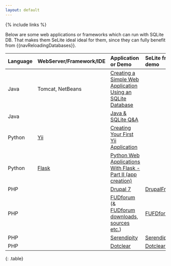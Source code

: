 ```yaml
---
layout: default
---
```

{% include links %}

Below are some web applications or frameworks which can run with SQLite DB. That makes them SeLite ideal ideal for them, since they can fully benefit from {{navReloadingDatabases}}.


| **Language** | **WebServer/Framework/IDE**        | **Application or Demo**                                      | **SeLite framework or demo** |
|:-------------|:-----------------------------------|:-------------------------------------------------------------|:-----------------------------|
| Java       | Tomcat, NetBeans                 | [Creating a Simple Web Application Using an SQLite Database](http://users.csc.calpoly.edu/~jdalbey/308/Resources/HOWTO_SQLite_with_NetBeans.html) |  |
| Java       |                                   | [Java & SQLite Q&A](http://www.java2s.com/Questions_And_Answers/Java-Database/sqlite/sqlite.htm) |  |
| Python     | [Yii](http://www.yiiframework.com) | [Creating Your First Yii Application](http://www.yiiframework.com/doc/guide/1.1/en/quickstart.first-app) |  |
| Python     | [Flask](http://flask.pocoo.org/)   | [Python Web Applications With Flask - Part II (app creation)](http://www.realpython.com/blog/python/python-web-applications-with-flask-part-ii-app-creation) |  |
| PHP        |                                   | [Drupal 7](http://drupal.org)                               | [DrupalFramework](DrupalFramework) |
| PHP        |                                   | [FUDforum](http://fudforum.org/forum/) (& [FUDforum downloads, sources etc.](http://sourceforge.net/projects/fudforum/)) | [FUFDforumFramework](FUFDforumFramework) |
| PHP        |                                   | [Serendipity](http://www.s9y.org)                           | [SerendipityFramework](SerendipityFramework) |
| PHP        |                                   | [Dotclear](http://dotclear.org/)                            | [DotclearFramework](DotclearFramework) |
{: .table}